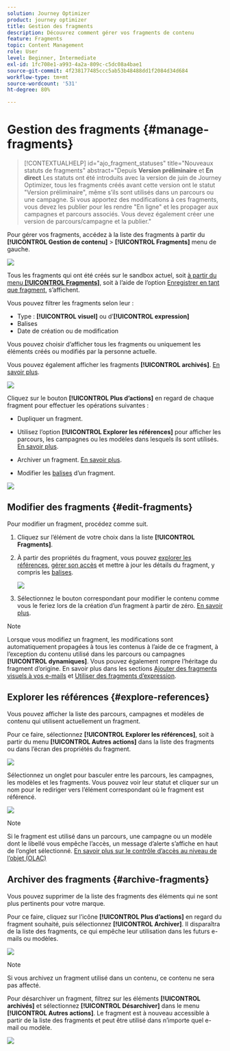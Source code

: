 ```yaml
---
solution: Journey Optimizer
product: journey optimizer
title: Gestion des fragments
description: Découvrez comment gérer vos fragments de contenu
feature: Fragments
topic: Content Management
role: User
level: Beginner, Intermediate
exl-id: 1fc708e1-a993-4a2a-809c-c5dc08a4bae1
source-git-commit: 4f238177485ccc5ab53b48488dd1f2084d34d684
workflow-type: tm+mt
source-wordcount: '531'
ht-degree: 80%

---
```


# Gestion des fragments {#manage-fragments}

>[!CONTEXTUALHELP]
>id="ajo_fragment_statuses"
>title="Nouveaux statuts de fragments"
>abstract="Depuis **Version préliminaire** et **En direct** Les statuts ont été introduits avec la version de juin de Journey Optimizer, tous les fragments créés avant cette version ont le statut &quot;Version préliminaire&quot;, même s’ils sont utilisés dans un parcours ou une campagne. Si vous apportez des modifications à ces fragments, vous devez les publier pour les rendre &quot;En ligne&quot; et les propager aux campagnes et parcours associés. Vous devez également créer une version de parcours/campagne et la publier."

Pour gérer vos fragments, accédez à la liste des fragments à partir du **[!UICONTROL Gestion de contenu]** > **[!UICONTROL Fragments]** menu de gauche.

![](assets/fragment-list.png)

Tous les fragments qui ont été créés sur le sandbox actuel, soit [à partir du menu **[!UICONTROL Fragments]**](#create-fragments), soit à l’aide de l’option [Enregistrer en tant que fragment](#save-as-fragment), s’affichent.

Vous pouvez filtrer les fragments selon leur :

* Type : **[!UICONTROL visuel]** ou d’**[!UICONTROL expression]**
* Balises
* Date de création ou de modification

Vous pouvez choisir d’afficher tous les fragments ou uniquement les éléments créés ou modifiés par la personne actuelle.

Vous pouvez également afficher les fragments **[!UICONTROL archivés]**. [En savoir plus](#archive-fragments).

![](assets/fragment-list-filters.png)

Cliquez sur le bouton **[!UICONTROL Plus d’actions]** en regard de chaque fragment pour effectuer les opérations suivantes :

* Dupliquer un fragment.

* Utilisez l’option **[!UICONTROL Explorer les références]** pour afficher les parcours, les campagnes ou les modèles dans lesquels ils sont utilisés. [En savoir plus](#explore-references).

* Archiver un fragment. [En savoir plus](#archive-fragments).

* Modifier les [balises](../start/search-filter-categorize.md#tags) d’un fragment.

![](assets/fragment-list-more-actions.png)

## Modifier des fragments {#edit-fragments}

Pour modifier un fragment, procédez comme suit.

1. Cliquez sur l’élément de votre choix dans la liste **[!UICONTROL Fragments]**.
1. À partir des propriétés du fragment, vous pouvez [explorer les références](#explore-references), [gérer son accès](../administration/object-based-access.md) et mettre à jour les détails du fragment, y compris les [balises](../start/search-filter-categorize.md#tags).

   ![](../email/assets/fragment-edit-content.png)

1. Sélectionnez le bouton correspondant pour modifier le contenu comme vous le feriez lors de la création d’un fragment à partir de zéro. [En savoir plus](#create-from-scratch).

>[!NOTE]
>
>Lorsque vous modifiez un fragment, les modifications sont automatiquement propagées à tous les contenus à l’aide de ce fragment, à l’exception du contenu utilisé dans les parcours ou campagnes **[!UICONTROL dynamiques]**. Vous pouvez également rompre l’héritage du fragment d’origine. En savoir plus dans les sections [Ajouter des fragments visuels à vos e-mails](../email/use-visual-fragments.md#break-inheritance) et [Utiliser des fragments d’expression](../personalization/use-expression-fragments.md#break-inheritance).

## Explorer les références {#explore-references}

Vous pouvez afficher la liste des parcours, campagnes et modèles de contenu qui utilisent actuellement un fragment.

Pour ce faire, sélectionnez **[!UICONTROL Explorer les références]**, soit à partir du menu **[!UICONTROL Autres actions]** dans la liste des fragments ou dans l’écran des propriétés du fragment.

![](assets/fragment-explore-references.png)

Sélectionnez un onglet pour basculer entre les parcours, les campagnes, les modèles et les fragments. Vous pouvez voir leur statut et cliquer sur un nom pour le rediriger vers l’élément correspondant où le fragment est référencé.

![](assets/fragment-usage-screen.png)

>[!NOTE]
>
>Si le fragment est utilisé dans un parcours, une campagne ou un modèle dont le libellé vous empêche l’accès, un message d’alerte s’affiche en haut de l’onglet sélectionné. [En savoir plus sur le contrôle d’accès au niveau de l’objet (OLAC)](../administration/object-based-access.md)

## Archiver des fragments {#archive-fragments}

Vous pouvez supprimer de la liste des fragments des éléments qui ne sont plus pertinents pour votre marque.

Pour ce faire, cliquez sur l’icône **[!UICONTROL Plus d’actions]** en regard du fragment souhaité, puis sélectionnez **[!UICONTROL Archiver]**. Il disparaîtra de la liste des fragments, ce qui empêche leur utilisation dans les futurs e-mails ou modèles.

![](assets/fragment-list-archive.png)

>[!NOTE]
>
>Si vous archivez un fragment utilisé dans un contenu, <!--it will remain in the email or template, but you won't be able to select it from the fragment list to edit it-->ce contenu ne sera pas affecté.

Pour désarchiver un fragment, filtrez sur les éléments **[!UICONTROL archivés]** et sélectionnez **[!UICONTROL Désarchiver]** dans le menu **[!UICONTROL Autres actions]**. Le fragment est à nouveau accessible à partir de la liste des fragments et peut être utilisé dans n’importe quel e-mail ou modèle.

![](assets/fragment-list-unarchive.png)

